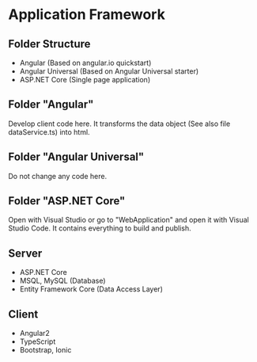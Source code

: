 # Application Framework

## Folder Structure
* Angular (Based on angular.io quickstart)
* Angular Universal (Based on Angular Universal starter)
* ASP.NET Core (Single page application)

## Folder "Angular"
Develop client code here. It transforms the data object (See also file dataService.ts) into html.

## Folder "Angular Universal"
Do not change any code here.

## Folder "ASP.NET Core"
Open with Visual Studio or go to "WebApplication" and open it with Visual Studio Code. It contains everything to build and publish.

## Server
* ASP.NET Core
* MSQL, MySQL (Database)
* Entity Framework Core (Data Access Layer)

## Client
* Angular2
* TypeScript
* Bootstrap, Ionic
